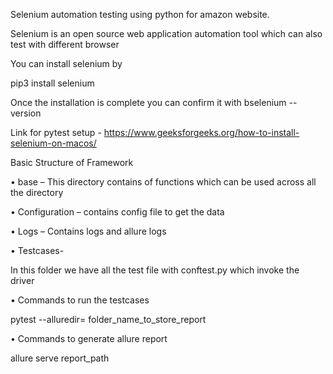 Selenium automation testing using python for amazon website.

Selenium is an open source web application automation tool which can also test with different browser

You can install selenium by

pip3 install selenium

Once the installation is complete you can confirm it with bselenium --version 

Link for pytest setup - https://www.geeksforgeeks.org/how-to-install-selenium-on-macos/

Basic Structure of Framework

• base – This directory contains of functions which can be used across all the directory

• Configuration – contains config file to get the data


• Logs – Contains logs and allure logs

• Testcases-

In this folder we have all the test file with conftest.py which invoke the driver

• Commands to run the testcases

pytest --alluredir= folder_name_to_store_report

• Commands to generate allure report

allure serve report_path
